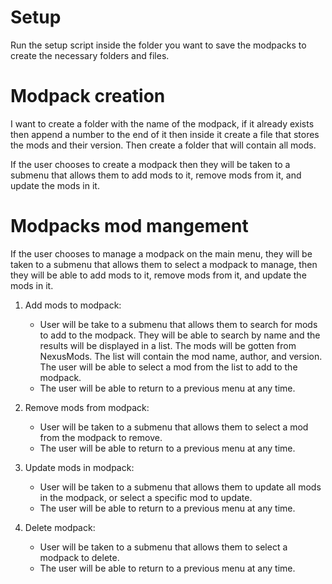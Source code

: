 # Setup
Run the setup script inside the folder you want to save the modpacks to create the necessary folders and files.

# Modpack creation
I want to create a folder with the name of the modpack, if it already exists then append a number to the end of it then inside it create a file that stores the mods and their version.
Then create a folder that will contain all mods.

If the user chooses to create a modpack then they will be taken to a submenu that allows them to add mods to it, remove mods from it, and update the mods in it.

# Modpacks mod mangement
If the user chooses to manage a modpack on the main menu, they will be taken to a submenu that allows them to select a modpack to manage, then they will be able to add mods to it, remove mods from it, and update the mods in it.

1. Add mods to modpack:
    - User will be take to a submenu that allows them to search for mods to add to the modpack. They will be able to search by name and the results will be displayed in a list. The mods will be gotten from NexusMods. The list will contain the mod name, author, and version. The user will be able to select a mod from the list to add to the modpack.
    - The user will be able to return to a previous menu at any time.

2. Remove mods from modpack:
    - User will be taken to a submenu that allows them to select a mod from the modpack to remove.
    - The user will be able to return to a previous menu at any time.

3. Update mods in modpack:
    - User will be taken to a submenu that allows them to update all mods in the modpack, or select a specific mod to update.
    - The user will be able to return to a previous menu at any time.

4. Delete modpack:
    - User will be taken to a submenu that allows them to select a modpack to delete.
    - The user will be able to return to a previous menu at any time.
